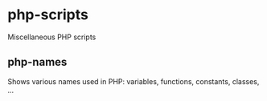 # php-scripts
Miscellaneous PHP scripts

## php-names
Shows various names used in PHP: variables, functions, constants, classes, ...
